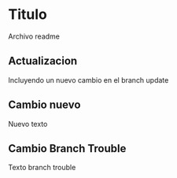 # Titulo
Archivo readme

## Actualizacion
Incluyendo un nuevo cambio en el branch update

## Cambio nuevo
Nuevo texto

## Cambio Branch Trouble
Texto branch trouble
